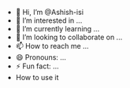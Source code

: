 - 👋 Hi, I’m @Ashish-isi
- 👀 I’m interested in ...
- 🌱 I’m currently learning ...
- 💞️ I’m looking to collaborate on ...
- 📫 How to reach me ...
- 😄 Pronouns: ...
- ⚡ Fun fact: ...
- How to use it

<!---
Ashish-isi/Ashish-isi is a ✨ special ✨ repository because its `README.md` (this file) appears on your GitHub profile.
You can click the Preview link to take a look at your changes.
--->

